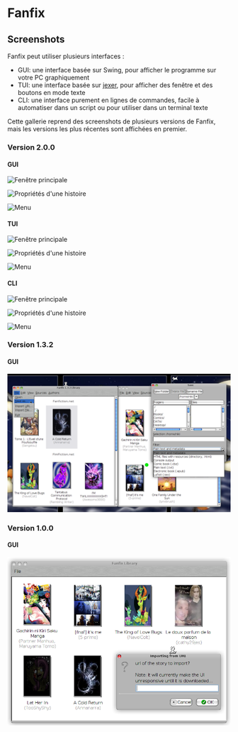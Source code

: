 # Fanfix

## Screenshots

Fanfix peut utiliser plusieurs interfaces :

- GUI: une interface basée sur Swing, pour afficher le programme sur votre PC graphiquement
- TUI: une interface basée sur [jexer](https://gitlab.com/klamonte/jexer/), pour afficher des fenêtre et des boutons en mode texte
- CLI: une interface purement en lignes de commandes, facile à automatiser dans un script ou pour utiliser dans un terminal texte

Cette gallerie reprend des screenshots de plusieurs versions de Fanfix, mais les versions les plus récentes sont affichées en premier.

### Version 2.0.0

#### GUI

![Fenêtre principale](fanfix-2.0.0-gui-library.png)

![Propriétés d'une histoire](fanfix-2.0.0-gui-properties.png)

![Menu](fanfix-2.0.0-gui-menu.png)

#### TUI

![Fenêtre principale](fanfix-2.0.0-tui-library.png)

![Propriétés d'une histoire](fanfix-2.0.0-tui-properties.png)

![Menu](fanfix-2.0.0-tui-menu.png)

#### CLI

![Fenêtre principale](fanfix-2.0.0-cli-library.png)

![Propriétés d'une histoire](fanfix-2.0.0-cli-properties.png)

![Menu](fanfix-2.0.0-cli-menu.png)

### Version 1.3.2

#### GUI

![Fenêtre principale](fanfix-1.3.2.png)

### Version 1.0.0

#### GUI

![Fenêtre principale](fanfix-1.0.0.png)

